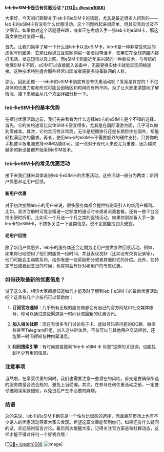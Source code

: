 **leb卡eSIM卡是否有优惠活动？[[TG💪+ @esim1088](https://t.me/s/esim1088)]**

大家好，今天咱们聊聊关于leb卡和eSIM卡的话题，尤其是最近很多人问到的——leb卡的eSIM卡有没有什么优惠活动。这个问题听起来很简单，但其实背后涉及不少细节。如果你对这个话题感兴趣，或者正在考虑入手一张leb卡的eSIM卡，那这篇文章绝对值得一看。

首先，让我们简单了解一下什么是leb卡以及eSIM卡。leb卡是一种非常受欢迎的虚拟号码服务，它能让你通过互联网购买一张虚拟电话卡，使用它在全球范围内拨打电话、发送短信以及上网。而eSIM卡则是近年来兴起的一种新技术，与传统的物理SIM卡不同，eSIM可以直接嵌入设备中，无需更换实体卡就能实现网络连接。这种技术特别适合那些经常出国或者需要多设备联网的人群。

那么，回到正题——leb卡的eSIM卡到底有没有优惠活动呢？答案是肯定的！不过具体的优惠力度和形式可能会因地区和时间而有所不同。为了让大家更清楚地了解情况，接下来我会从几个方面详细分析一下。

### leb卡eSIM卡的基本优势

在探讨优惠活动之前，我们先来看看为什么选择leb卡的eSIM卡是个不错的选择。首先，它的价格通常比实体SIM卡便宜得多，尤其是在国际漫游方面，几乎可以做到零成本。其次，它的灵活性非常高，无论是短期旅行还是长期居住在国外，都能轻松满足你的需求。再者，使用leb卡的eSIM卡不需要额外的硬件支持，只要你的手机或平板电脑支持eSIM功能即可。这一点对于现代人来说尤为重要，因为越来越多的新设备都开始采用eSIM技术。

### leb卡eSIM卡的常见优惠活动

接下来我们就来具体说说leb卡eSIM卡的优惠活动。这些活动一般分为两类：新用户优惠和老用户回馈。

#### 新用户优惠

对于初次接触leb卡的用户来说，很多服务商都会提供特别吸引人的新用户福利。比如，首次注册时可能会赠送一定额度的通话时长或者流量套餐。还有一些平台会推出限时折扣，比如买一个月送一个月之类的促销活动。如果你刚准备入手一张leb卡的eSIM卡，不妨多关注一下这类信息，说不定就能捡到大便宜。

#### 老用户回馈

除了新用户优惠外，leb卡的服务商还会定期为老用户提供各种回馈活动。例如，如果你已经使用了他们的服务一段时间，并且表现良好（比如没有欠费记录等），他们可能会主动联系你，给你发放一些奖励积分或者其他形式的补偿。此外，在特定节日或者纪念日的时候，也常常会有针对老用户的专属优惠。

### 如何获取最新的优惠信息？

说了这么多，相信大家都想知道如何才能及时了解到leb卡eSIM卡的最新优惠活动吧？这里有几个小技巧可以帮助你：

1. **订阅官方通知**：几乎所有正规的服务商都会有自己的官方网站和社交媒体账号，你可以通过这些渠道第一时间获取最新的优惠资讯。
   
2. **加入相关社群**：现在有很多专门讨论电子卡、虚拟号码等问题的QQ群、微信群甚至Telegram群组，加入这些群体后，不仅可以与其他用户交流经验，还能第一时间得知各种内幕消息。

3. **利用搜索引擎**：有时候直接搜索“leb卡 eSIM 卡 优惠”这样的关键词，也能找到不少有用的信息。

### 注意事项

当然啦，在享受优惠的同时，我们也需要注意一些潜在的风险。首先是要确保所选的服务商是合法合规的，避免上当受骗。其次，在参与任何优惠活动之前，一定要仔细阅读条款细则，以免日后产生不必要的麻烦。

### 结语

总的来说，leb卡的eSIM卡确实是一个性价比很高的选择，而且目前市场上也有不少诱人的优惠活动等着大家去发现。希望这篇文章能帮到你们，如果还有什么疑问的话，欢迎随时留言讨论。最后再次提醒大家，记得关注官方渠道和社群动态，这样才能不错过任何一个好机会哦！

[[TG💪+ @esim1088](https://t.me/s/esim1088) ![Image](https://i.postimg.cc/4NQfJmqS/Snipaste-2025-05-13-00-14-12.png)]